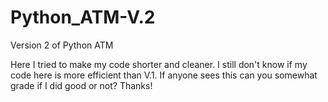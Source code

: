# Python_ATM-V.2
Version 2 of Python ATM

Here I tried to make my code shorter and cleaner. I still don't know if my code here is more efficient than V.1. 
If anyone sees this can you somewhat grade if I did good or not? Thanks!
